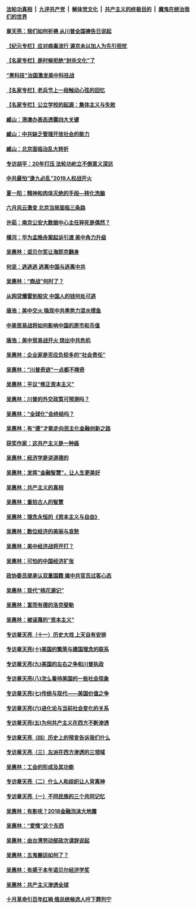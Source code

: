 

####  [法轮功真相](../../../../basic/blob/master/README.md?t=06272302) &nbsp;|&nbsp; [九评共产党](../../../../9ping.md/blob/master/README.md?t=06272302) &nbsp;|&nbsp; [解体党文化](../../../../jtdwh.md/blob/master/README.md?t=06272302)  &nbsp;|&nbsp; [共产主义的终极目的](../../../../gczydzjmd.md/blob/master/README.md?t=06272302) &nbsp;|&nbsp; [魔鬼在统治我们的世界](../../../../mgztzwmdsj.md/blob/master/README.md?t=06272302) 

#### [章天亮：我们如何祈祷 从川普全国祷告日说起](../pages/nsc423/n11944627.md?t=06272302) 

#### [【纪元专栏】应对病毒流行 渥京未以加人为先引担忧](../pages/nsc423/n11875714.md?t=06272302) 

#### [【名家专栏】是时候拒绝“封杀文化”了](../pages/nsc423/n11814093.md?t=06272302) 

#### [“黑科技”治国激发美中科技战](../pages/nsc423/n11638056.md?t=06272302) 

#### [【名家专栏】老兵节上一段触动心弦的回忆](../pages/nsc423/n11646016.md?t=06272302) 

#### [【名家专栏】公立学校的起源：集体主义与失败](../pages/nsc423/n11601833.md?t=06272302) 

#### [臧山：港澳办表态透露四大关键](../pages/nsc423/n11421628.md?t=06272302) 

#### [臧山：中共缺乏管理开放社会的能力](../pages/nsc423/n11407457.md?t=06272302) 

#### [臧山：北京面临治乱大转折](../pages/nsc423/n11406895.md?t=06272302) 

#### [专访胡平：20年打压 法轮功屹立不倒意义深远](../pages/nsc423/n11398800.md?t=06272302) 

#### [中共最怕“逢九必乱”2019人权战开火](../pages/nsc423/n11385248.md?t=06272302) 

#### [夏一阳：精神和肉体灭绝的手段—转化洗脑](../pages/nsc423/n11368250.md?t=06272302) 

#### [六月风云激变 北京当局面临三条路](../pages/nsc423/n11313668.md?t=06272302) 

#### [许茹：南京公安大数据中心主任猝死是偶然？](../pages/nsc423/n11064744.md?t=06272302) 

#### [横河：华为孟晚舟案起诉引渡 美中角力升级](../pages/nsc423/n11027230.md?t=06272302) 

#### [吴惠林：诺贝尔奖让海耶克翻身](../pages/nsc423/n10890049.md?t=06272302) 

#### [何坚：逃逃逃 逃离中国与逃离中共](../pages/nsc423/n10592891.md?t=06272302) 

#### [吴惠林：“商战”何时了？](../pages/nsc423/n10573558.md?t=06272302) 

#### [从网贷爆雷到股灾 中国人的钱何处可逃](../pages/nsc423/n10572800.md?t=06272302) 

#### [唐浩：美中交火 隐现中共黑势力混水摸鱼](../pages/nsc423/n10544040.md?t=06272302) 

#### [中美贸易战将如何影响中国的房市和币值](../pages/nsc423/n10543697.md?t=06272302) 

#### [唐浩：美中贸易战开火 烧出中共危机](../pages/nsc423/n10540126.md?t=06272302) 

#### [吴惠林：企业家是否应负较多的“社会责任”](../pages/nsc423/n10535022.md?t=06272302) 

#### [吴惠林：“川普奇迹”一点都不稀奇](../pages/nsc423/n10512808.md?t=06272302) 

#### [吴惠林：平议“修正资本主义”](../pages/nsc423/n10495724.md?t=06272302) 

#### [吴惠林：川普的外交政策可预测吗？](../pages/nsc423/n10462387.md?t=06272302) 

#### [吴惠林：“全球化”会终结吗？](../pages/nsc423/n10452838.md?t=06272302) 

#### [吴惠林：有“德”才能走向民主化金融创新之路](../pages/nsc423/n10432292.md?t=06272302) 

#### [获奖作家：这共产主义是一种癌](../pages/nsc423/n10431541.md?t=06272302) 

#### [吴惠林：经济学是讲道德的](../pages/nsc423/n10398014.md?t=06272302) 

#### [吴惠林：发挥“金融智慧”，让人生更美好](../pages/nsc423/n10375019.md?t=06272302) 

#### [吴惠林：共产主义的真相](../pages/nsc423/n10351394.md?t=06272302) 

#### [吴惠林：重拾古人的智慧](../pages/nsc423/n10337691.md?t=06272302) 

#### [吴惠林：理念永恒的《资本主义与自由》](../pages/nsc423/n10316274.md?t=06272302) 

#### [吴惠林：数位经济的美丽与哀愁](../pages/nsc423/n10292946.md?t=06272302) 

#### [吴惠林：美中经济战将开打？](../pages/nsc423/n10258825.md?t=06272302) 

#### [吴惠林：可怕的中国经济扩张](../pages/nsc423/n10219147.md?t=06272302) 

#### [政协委员提承认双重国籍 揭中共官员过客心态](../pages/nsc423/n10208809.md?t=06272302) 

#### [吴惠林：现代“桃花源记”](../pages/nsc423/n10185234.md?t=06272302) 

#### [吴惠林：富而有德的洛克斐勒](../pages/nsc423/n10142264.md?t=06272302) 

#### [吴惠林：被诬蔑的“资本主义”](../pages/nsc423/n10124816.md?t=06272302) 

#### [专访章天亮（十一）历史大戏 上天自有安排](../pages/nsc423/n10094905.md?t=06272302) 

#### [专访章天亮(十)美国的繁荣与建国理念的联系](../pages/nsc423/n10094899.md?t=06272302) 

#### [专访章天亮(九)美国的左右之争和川普执政](../pages/nsc423/n10094889.md?t=06272302) 

#### [专访章天亮(八)怎么看待美国的一些社会现象](../pages/nsc423/n10094857.md?t=06272302) 

#### [专访章天亮(七)传统与现代——美国价值之争](../pages/nsc423/n10093140.md?t=06272302) 

#### [专访章天亮(六)进化论与当前社会变化的关系](../pages/nsc423/n10092036.md?t=06272302) 

#### [专访章天亮(五)为何共产主义在西方不断渗透](../pages/nsc423/n10083620.md?t=06272302) 

#### [专访章天亮（四）历史上的预言告诉我们什么](../pages/nsc423/n10083606.md?t=06272302) 

#### [专访章天亮（三）左派在西方渗透的三领域](../pages/nsc423/n10081115.md?t=06272302) 

#### [吴惠林：工会的形成及其功能](../pages/nsc423/n10080633.md?t=06272302) 

#### [专访章天亮（二）什么人和组织让人背离神](../pages/nsc423/n10076637.md?t=06272302) 

#### [专访章天亮（一）不同民族的三个共同记忆](../pages/nsc423/n10074188.md?t=06272302) 

#### [吴惠林：有影呒？2018金融泡沫大地震](../pages/nsc423/n10040534.md?t=06272302) 

#### [吴惠林：“爱情”这个东西](../pages/nsc423/n10019423.md?t=06272302) 

#### [吴惠林：由台湾劳动部政次请辞说起](../pages/nsc423/n9979679.md?t=06272302) 

#### [吴惠林：五鬼搬运如何了？](../pages/nsc423/n9925338.md?t=06272302) 

#### [吴惠林：有感于本年诺贝尔经济学奖](../pages/nsc423/n9871883.md?t=06272302) 

#### [吴惠林：共产主义渗透全球](../pages/nsc423/n9812748.md?t=06272302) 

#### [十月革命引百年红祸 俄总统候选人吁下葬列宁](../pages/nsc423/n9810182.md?t=06272302) 

